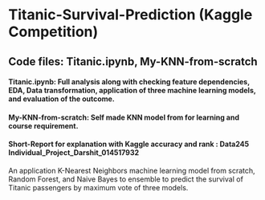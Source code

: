 # Titanic-Survival-Prediction (Kaggle Competition)
## Code files: Titanic.ipynb, My-KNN-from-scratch
#### Titanic.ipynb: Full analysis along with checking feature dependencies, EDA, Data transformation, application of three machine learning models, and evaluation of the outcome.
#### My-KNN-from-scratch: Self made KNN model from for learning and course requirement.
#### Short-Report for explanation with Kaggle accuracy and rank : Data245 Individual_Project_Darshit_014517932 

An application K-Nearest Neighbors machine learning model from scratch, Random Forest, and Naive Bayes to ensemble  to predict the survival of Titanic passengers by maximum vote of three models.

